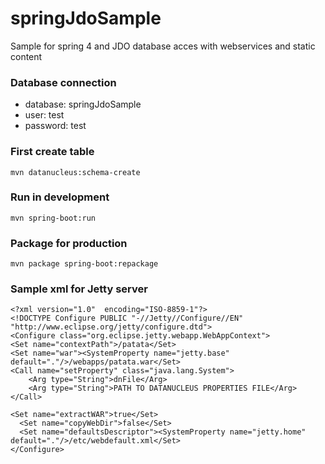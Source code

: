 # springJdoSample
Sample for spring 4 and JDO database acces with webservices and static content

### Database connection
* database: springJdoSample
* user: test
* password: test

### First create table
```
mvn datanucleus:schema-create
```

### Run in development
```
mvn spring-boot:run
```

### Package for production
```
mvn package spring-boot:repackage
```

### Sample xml for Jetty server
```
<?xml version="1.0"  encoding="ISO-8859-1"?>
<!DOCTYPE Configure PUBLIC "-//Jetty//Configure//EN" "http://www.eclipse.org/jetty/configure.dtd">
<Configure class="org.eclipse.jetty.webapp.WebAppContext">
<Set name="contextPath">/patata</Set>
<Set name="war"><SystemProperty name="jetty.base" default="."/>/webapps/patata.war</Set>
<Call name="setProperty" class="java.lang.System">
    <Arg type="String">dnFile</Arg>
    <Arg type="String">PATH TO DATANUCLEUS PROPERTIES FILE</Arg>
</Call>

<Set name="extractWAR">true</Set>
  <Set name="copyWebDir">false</Set>
  <Set name="defaultsDescriptor"><SystemProperty name="jetty.home" default="."/>/etc/webdefault.xml</Set>
</Configure>
```

